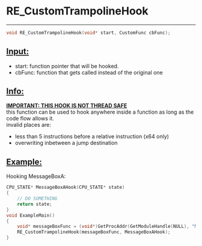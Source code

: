 # RE_CustomTrampolineHook
---
```cpp
void RE_CustomTrampolineHook(void* start, CustomFunc cbFunc);
```

## <ins>Input:</ins>
* start: function pointer that will be hooked.
* cbFunc: function that gets called instead of the original one

## <ins>Info:</ins>
<ins>**IMPORTANT: THIS HOOK IS NOT THREAD SAFE**</ins><br>
this function can be used to hook anywhere inside a function as long as the code flow allows it.<br>
invalid places are:<br>
* less than 5 instructions before a relative instruction (x64 only)<br>
* overwriting inbetween a jump destination<br>


## <ins>Example:</ins>
Hooking MessageBoxA:
```cpp
CPU_STATE* MessageBoxAHook(CPU_STATE* state)
{
    // DO SOMETHING
    return state;
}
void ExampleMain()
{
    void* messageBoxFunc = (void*)GetProcAddr(GetModuleHandle(NULL), "MessageBoxA");
    RE_CustomTrampolineHook(messageBoxFunc, MessageBoxAHook);
}
```


